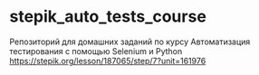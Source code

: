# stepik_auto_tests_course
Репозиторий для домашних заданий по курсу Автоматизация тестирования с помощью Selenium и Python
https://stepik.org/lesson/187065/step/7?unit=161976